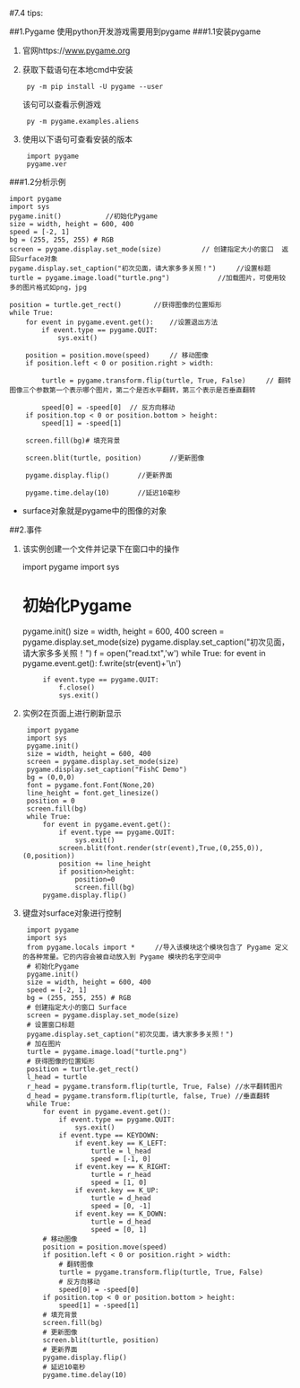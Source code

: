 #7.4
tips:

##1.Pygame
使用python开发游戏需要用到pygame
###1.1安装pygame
1. 官网https://www.pygame.org
2. 获取下载语句在本地cmd中安装

		py -m pip install -U pygame --user
		
	该句可以查看示例游戏

		py -m pygame.examples.aliens
3. 使用以下语句可查看安装的版本

		import pygame
		pygame.ver	
###1.2分析示例

	import pygame
	import sys
	pygame.init()			//初始化Pygame
	size = width, height = 600, 400
	speed = [-2, 1]
	bg = (255, 255, 255) # RGB
	screen = pygame.display.set_mode(size)			// 创建指定大小的窗口  返回Surface对象
	pygame.display.set_caption("初次见面，请大家多多关照！")		//设置标题
	turtle = pygame.image.load("turtle.png")			//加载图片，可使用较多的图片格式如png，jpg
	
	position = turtle.get_rect()		//获得图像的位置矩形
	while True:
	    for event in pygame.event.get():	//设置退出方法
	        if event.type == pygame.QUIT:
	            sys.exit()
	    
	    position = position.move(speed)		// 移动图像
	    if position.left < 0 or position.right > width:
	        
	        turtle = pygame.transform.flip(turtle, True, False)		// 翻转图像三个参数第一个表示哪个图片，第二个是否水平翻转，第三个表示是否垂直翻转
	        
	        speed[0] = -speed[0]  // 反方向移动
	    if position.top < 0 or position.bottom > height:
	        speed[1] = -speed[1]
	    
	    screen.fill(bg)# 填充背景
	    
	    screen.blit(turtle, position)		//更新图像
	   
	    pygame.display.flip() 		//更新界面
	    
	    pygame.time.delay(10)		//延迟10毫秒

- surface对象就是pygame中的图像的对象

##2.事件
1. 该实例创建一个文件并记录下在窗口中的操作

	import pygame
	import sys
	# 初始化Pygame
	pygame.init()
	size = width, height = 600, 400
	screen = pygame.display.set_mode(size)
	pygame.display.set_caption("初次见面，请大家多多关照！")
	f = open("read.txt",'w')
	while True:
	    for event in pygame.event.get():
	        f.write(str(event)+'\n')
	
	        if event.type == pygame.QUIT:
	            f.close()
	            sys.exit()
2. 实例2在页面上进行刷新显示

		import pygame
		import sys
		pygame.init()
		size = width, height = 600, 400
		screen = pygame.display.set_mode(size)
		pygame.display.set_caption("FishC Demo")
		bg = (0,0,0)
		font = pygame.font.Font(None,20)
		line_height = font.get_linesize()
		position = 0
		screen.fill(bg)
		while True:
		    for event in pygame.event.get():
		        if event.type == pygame.QUIT:
		            sys.exit()
		        screen.blit(font.render(str(event),True,(0,255,0)),(0,position))
		        position += line_height
		        if position>height:
		            position=0
		            screen.fill(bg)
		    pygame.display.flip()
3. 键盘对surface对象进行控制

		import pygame
		import sys
		from pygame.locals import *		//导入该模块这个模块包含了 Pygame 定义的各种常量。它的内容会被自动放入到 Pygame 模块的名字空间中
		# 初始化Pygame
		pygame.init()
		size = width, height = 600, 400
		speed = [-2, 1]
		bg = (255, 255, 255) # RGB
		# 创建指定大小的窗口 Surface
		screen = pygame.display.set_mode(size)
		# 设置窗口标题
		pygame.display.set_caption("初次见面，请大家多多关照！")
		# 加在图片
		turtle = pygame.image.load("turtle.png")
		# 获得图像的位置矩形
		position = turtle.get_rect()
		l_head = turtle
		r_head = pygame.transform.flip(turtle, True, False)	//水平翻转图片
		d_head = pygame.transform.flip(turtle, false, True)	//垂直翻转
		while True:
		    for event in pygame.event.get():
		        if event.type == pygame.QUIT:
		            sys.exit()
		        if event.type == KEYDOWN:
		            if event.key == K_LEFT:
		                turtle = l_head
		                speed = [-1, 0]
		            if event.key == K_RIGHT:
		                turtle = r_head
		                speed = [1, 0]
		            if event.key == K_UP:
						turtle = d_head
		                speed = [0, -1]
		            if event.key == K_DOWN:
						turtle = d_head
		                speed = [0, 1]
		    # 移动图像
		    position = position.move(speed)
		    if position.left < 0 or position.right > width:
		        # 翻转图像
		        turtle = pygame.transform.flip(turtle, True, False)
		        # 反方向移动
		        speed[0] = -speed[0]
		    if position.top < 0 or position.bottom > height:
		        speed[1] = -speed[1]
		    # 填充背景
		    screen.fill(bg)
		    # 更新图像
		    screen.blit(turtle, position)
		    # 更新界面
		    pygame.display.flip()
		    # 延迟10毫秒
		    pygame.time.delay(10)